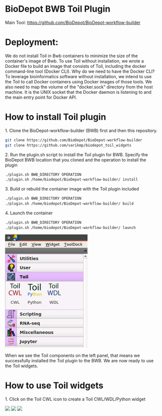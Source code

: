# BioDepot BWB Toil Plugin

Main Tool: https://github.com/BioDepot/BioDepot-workflow-builder

# Deployment:

We do not install Toil in Bwb containers to minimize the size of the container's image of Bwb. To use Toil without installation, we wrote a Docker file to build an image that consists of Toil, including the docker command-line tool (Docker CLI). Why do we need to have the Docker CLI? To leverage bioinformatics software without installation, we intend to use the Toil to call Docker containers using Docker images of those tools. We also need to map the volume of the "docker.sock" directory from the host machine. It is the UNIX socket that the Docker daemon is listening to and the main entry point for Docker API.

# How to install Toil plugin

1\. Clone the BioDepot-workflow-builder (BWB) first and then this repository.

```bash
git clone https://github.com/BioDepot/BioDepot-workflow-builder
git clone https://github.com/varikmp/biodepot_toil_widgets
```

2\. Run the plugin.sh script to install the Toil plugin for BWB. Specify the BioDepot BWB location that you cloned and the operation to install the plugin

```bash
./plugin.sh BWB_DIRECTORY OPERATION
./plugin.sh /home/biodepot/BioDepot-workflow-builder/ install
```

3\. Build or rebuild the container image with the Toil plugin included

```bash
./plugin.sh BWB_DIRECTORY OPERATION
./plugin.sh /home/biodepot/BioDepot-workflow-builder/ build
```

4\. Launch the container

```bash
./plugin.sh BWB_DIRECTORY OPERATION
./plugin.sh /home/biodepot/BioDepot-workflow-builder/ launch
```

![](./docs/toil_panel.png)

When we see the Toil components on the left panel, that means we successfully installed the Toil plugin to the BWB. We are now ready to use the Toil widgets.

# How to use Toil widgets

1\. Click on the Toil CWL icon to create a Toil CWL/WDL/Python widget

![](./docs/toil_cwl.png) ![](./docs/toil_wdl.png) ![](./docs/toil_py.png)

